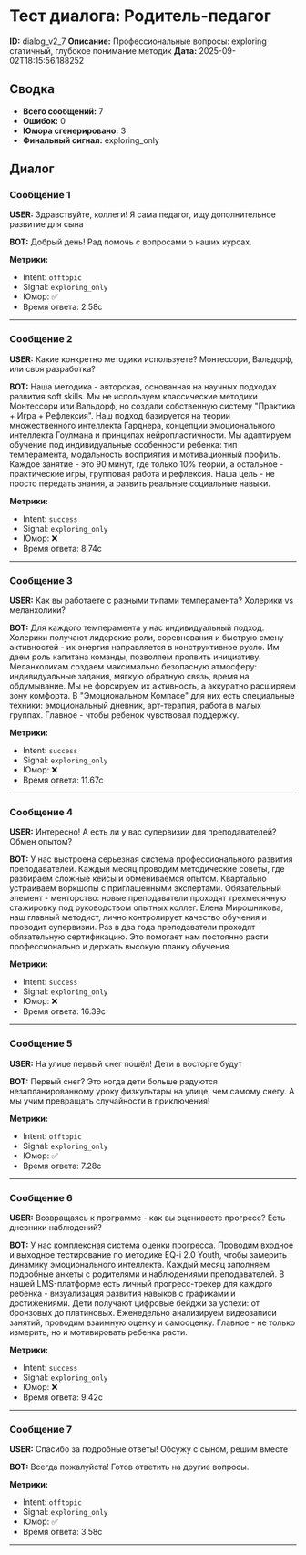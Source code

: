# Тест диалога: Родитель-педагог

**ID:** dialog_v2_7
**Описание:** Профессиональные вопросы: exploring статичный, глубокое понимание методик
**Дата:** 2025-09-02T18:15:56.188252

## Сводка

- **Всего сообщений:** 7
- **Ошибок:** 0
- **Юмора сгенерировано:** 3
- **Финальный сигнал:** exploring_only

## Диалог

### Сообщение 1

**USER:** Здравствуйте, коллеги! Я сама педагог, ищу дополнительное развитие для сына

**BOT:** Добрый день! Рад помочь с вопросами о наших курсах.

**Метрики:**
- Intent: `offtopic`
- Signal: `exploring_only`
- Юмор: ✅
- Время ответа: 2.58с

---

### Сообщение 2

**USER:** Какие конкретно методики используете? Монтессори, Вальдорф, или своя разработка?

**BOT:** Наша методика - авторская, основанная на научных подходах развития soft skills. Мы не используем классические методики Монтессори или Вальдорф, но создали собственную систему "Практика + Игра + Рефлексия". Наш подход базируется на теории множественного интеллекта Гарднера, концепции эмоционального интеллекта Гоулмана и принципах нейропластичности. Мы адаптируем обучение под индивидуальные особенности ребенка: тип темперамента, модальность восприятия и мотивационный профиль. Каждое занятие - это 90 минут, где только 10% теории, а остальное - практические игры, групповая работа и рефлексия. Наша цель - не просто передать знания, а развить реальные социальные навыки.

**Метрики:**
- Intent: `success`
- Signal: `exploring_only`
- Юмор: ❌
- Время ответа: 8.74с

---

### Сообщение 3

**USER:** Как вы работаете с разными типами темперамента? Холерики vs меланхолики?

**BOT:** Для каждого темперамента у нас индивидуальный подход. Холерики получают лидерские роли, соревнования и быструю смену активностей - их энергия направляется в конструктивное русло. Им даем роль капитана команды, позволяем проявить инициативу. Меланхоликам создаем максимально безопасную атмосферу: индивидуальные задания, мягкую обратную связь, время на обдумывание. Мы не форсируем их активность, а аккуратно расширяем зону комфорта. В "Эмоциональном Компасе" для них есть специальные техники: эмоциональный дневник, арт-терапия, работа в малых группах. Главное - чтобы ребенок чувствовал поддержку.

**Метрики:**
- Intent: `success`
- Signal: `exploring_only`
- Юмор: ❌
- Время ответа: 11.67с

---

### Сообщение 4

**USER:** Интересно! А есть ли у вас супервизии для преподавателей? Обмен опытом?

**BOT:** У нас выстроена серьезная система профессионального развития преподавателей. Каждый месяц проводим методические советы, где разбираем сложные кейсы и обмениваемся опытом. Квартально устраиваем воркшопы с приглашенными экспертами. Обязательный элемент - менторство: новые преподаватели проходят трехмесячную стажировку под руководством опытных коллег. Елена Мирошникова, наш главный методист, лично контролирует качество обучения и проводит супервизии. Раз в два года преподаватели проходят обязательную сертификацию. Это помогает нам постоянно расти профессионально и держать высокую планку обучения.

**Метрики:**
- Intent: `success`
- Signal: `exploring_only`
- Юмор: ❌
- Время ответа: 16.39с

---

### Сообщение 5

**USER:** На улице первый снег пошёл! Дети в восторге будут

**BOT:** Первый снег? Это когда дети больше радуются незапланированному уроку физкультары на улице, чем самому снегу. А мы учим превращать случайности в приключения!

**Метрики:**
- Intent: `offtopic`
- Signal: `exploring_only`
- Юмор: ✅
- Время ответа: 7.28с

---

### Сообщение 6

**USER:** Возвращаясь к программе - как вы оцениваете прогресс? Есть дневники наблюдений?

**BOT:** У нас комплексная система оценки прогресса. Проводим входное и выходное тестирование по методике EQ-i 2.0 Youth, чтобы замерить динамику эмоционального интеллекта. Каждый месяц заполняем подробные анкеты с родителями и наблюдениями преподавателей. В нашей LMS-платформе есть личный прогресс-трекер для каждого ребенка - визуализация развития навыков с графиками и достижениями. Дети получают цифровые бейджи за успехи: от бронзовых до платиновых. Еженедельно анализируем видеозаписи занятий, проводим взаимную оценку и самооценку. Главное - не только измерить, но и мотивировать ребенка расти.

**Метрики:**
- Intent: `success`
- Signal: `exploring_only`
- Юмор: ❌
- Время ответа: 9.42с

---

### Сообщение 7

**USER:** Спасибо за подробные ответы! Обсужу с сыном, решим вместе

**BOT:** Всегда пожалуйста! Готов ответить на другие вопросы.

**Метрики:**
- Intent: `offtopic`
- Signal: `exploring_only`
- Юмор: ✅
- Время ответа: 3.58с

---

